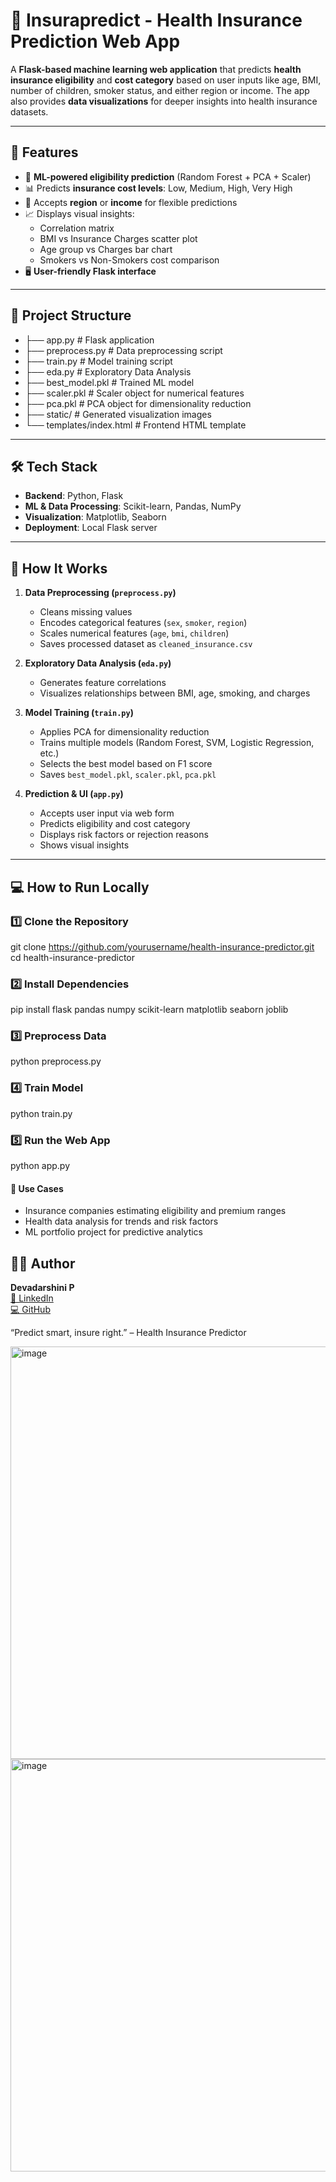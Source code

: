 # 🏥 Insurapredict - Health Insurance Prediction Web App

A **Flask-based machine learning web application** that predicts **health insurance eligibility** and **cost category** based on user inputs like age, BMI, number of children, smoker status, and either region or income. The app also provides **data visualizations** for deeper insights into health insurance datasets.

---

## 🚀 Features

- 🤖 **ML-powered eligibility prediction** (Random Forest + PCA + Scaler)
- 📊 Predicts **insurance cost levels**: Low, Medium, High, Very High
- 🧮 Accepts **region** or **income** for flexible predictions
- 📈 Displays visual insights:
  - Correlation matrix
  - BMI vs Insurance Charges scatter plot
  - Age group vs Charges bar chart
  - Smokers vs Non-Smokers cost comparison
- 🖥️ **User-friendly Flask interface**

---

## 📁 Project Structure

- ├── app.py # Flask application
- ├── preprocess.py # Data preprocessing script
- ├── train.py # Model training script
- ├── eda.py # Exploratory Data Analysis
- ├── best_model.pkl # Trained ML model
- ├── scaler.pkl # Scaler object for numerical features
- ├── pca.pkl # PCA object for dimensionality reduction
- ├── static/ # Generated visualization images
- └── templates/index.html # Frontend HTML template

---

## 🛠 Tech Stack

- **Backend**: Python, Flask
- **ML & Data Processing**: Scikit-learn, Pandas, NumPy
- **Visualization**: Matplotlib, Seaborn
- **Deployment**: Local Flask server

---

## 🧪 How It Works

1. **Data Preprocessing (`preprocess.py`)**
   - Cleans missing values
   - Encodes categorical features (`sex`, `smoker`, `region`)
   - Scales numerical features (`age`, `bmi`, `children`)
   - Saves processed dataset as `cleaned_insurance.csv`

2. **Exploratory Data Analysis (`eda.py`)**
   - Generates feature correlations
   - Visualizes relationships between BMI, age, smoking, and charges

3. **Model Training (`train.py`)**
   - Applies PCA for dimensionality reduction
   - Trains multiple models (Random Forest, SVM, Logistic Regression, etc.)
   - Selects the best model based on F1 score
   - Saves `best_model.pkl`, `scaler.pkl`, `pca.pkl`

4. **Prediction & UI (`app.py`)**
   - Accepts user input via web form
   - Predicts eligibility and cost category
   - Displays risk factors or rejection reasons
   - Shows visual insights

---

## 💻 How to Run Locally

###  1️⃣ Clone the Repository
git clone https://github.com/yourusername/health-insurance-predictor.git
cd health-insurance-predictor
###  2️⃣ Install Dependencies
pip install flask pandas numpy scikit-learn matplotlib seaborn joblib
###  3️⃣ Preprocess Data
python preprocess.py
###  4️⃣ Train Model
python train.py
###  5️⃣ Run the Web App
python app.py

#### 🎯 Use Cases
- Insurance companies estimating eligibility and premium ranges
- Health data analysis for trends and risk factors
- ML portfolio project for predictive analytics

## 👩‍💻 Author
**Devadarshini P**  
[🔗 LinkedIn](https://www.linkedin.com/in/devadarshini-p-707b15202/)  
[💻 GitHub](https://github.com/Devadarshini9000)

“Predict smart, insure right.” – Health Insurance Predictor

<img width="1280" height="660" alt="image" src="https://github.com/user-attachments/assets/eebf393f-1160-43e9-b05c-083a108c6661" />
<img width="1280" height="660" alt="image" src="https://github.com/user-attachments/assets/c9be6abf-8376-4923-996b-d5b788edb62f" />


